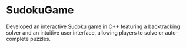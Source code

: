 # SudokuGame
Developed an interactive Sudoku game in C++ featuring a backtracking solver and an intuitive user interface, allowing players to solve or auto-complete puzzles. 
